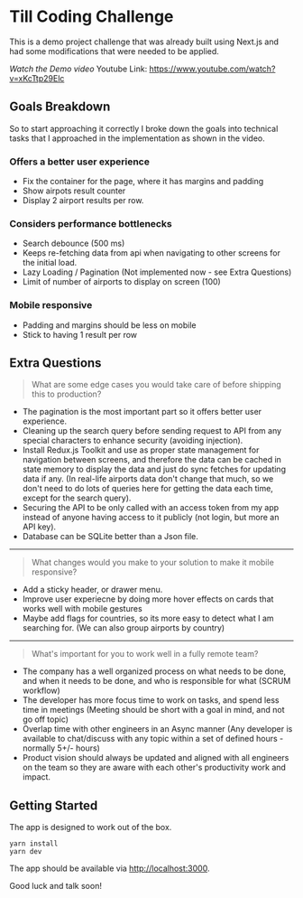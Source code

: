 # Till Coding Challenge

This is a demo project challenge that was already built using Next.js and had some modifications that were needed to be applied.

*Watch the Demo video*
Youtube Link: https://www.youtube.com/watch?v=xKcTtp29Elc

## Goals Breakdown
So to start approaching it correctly I broke down the goals into technical tasks that I approached in the implementation as shown in the video.

### Offers a better user experience
- Fix the container for the page, where it has margins and padding
- Show airpots result counter
- Display 2 airport results per row.

### Considers performance bottlenecks
- Search debounce (500 ms)
- Keeps re-fetching data from api when navigating to other screens for the initial load.
- Lazy Loading / Pagination (Not implemented now - see Extra Questions)
- Limit of number of airports to display on screen (100)

### Mobile responsive
- Padding and margins should be less on mobile
- Stick to having 1 result per row

## Extra Questions
> What are some edge cases you would take care of before shipping this to production?

- The pagination is the most important part so it offers better user experience.
- Cleaning up the search query before sending request to API from any special characters to enhance security (avoiding injection).
- Install Redux.js Toolkit and use as proper state management for navigation between screens, and therefore the data can be cached in state memory to display the data and just do sync fetches for updating data if any. (In real-life airports data don't change that much, so we don't need to do lots of queries here for getting the data each time, except for the search query).
- Securing the API to be only called with an access token from my app instead of anyone having access to it publicly (not login, but more an API key).
- Database can be SQLite better than a Json file.

---

> What changes would you make to your solution to make it mobile responsive?

- Add a sticky header, or drawer menu.
- Improve user experiecne by doing more hover effects on cards that works well with mobile gestures
- Maybe add flags for countries, so its more easy to detect what I am searching for. (We can also group airports by country)

---

> What's important for you to work well in a fully remote team?

- The company has a well organized process on what needs to be done, and when it needs to be done, and who is responsible for what (SCRUM workflow)
- The developer has more focus time to work on tasks, and spend less time in meetings (Meeting should be short with a goal in mind, and not go off topic)
- Overlap time with other engineers in an Async manner (Any developer is available to chat/discuss with any topic within a set of defined hours - normally 5+/- hours)
- Product vision should always be updated and aligned with all engineers on the team so they are aware with each other's productivity work and impact.

## Getting Started

The app is designed to work out of the box.

```shell
yarn install
yarn dev
```

The app should be available via [http://localhost:3000](http://localhost:3000).

Good luck and talk soon!
